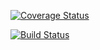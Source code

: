 [![Coverage Status](https://coveralls.io/repos/github/pengyun961012/adv7rpn/badge.svg?branch=master)](https://coveralls.io/github/pengyun961012/adv7rpn?branch=master)

[![Build Status](https://travis-ci.org/pengyun961012/adv7rpn.svg?branch=master)](https://travis-ci.org/pengyun961012/adv7rpn)
